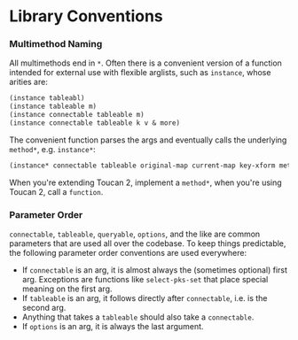 # Library Conventions

### Multimethod Naming

All multimethods end in `*`. Often there is a convenient version of a function intended for external use with flexible
arglists, such as `instance`, whose arities are:

```clj
(instance tableabl)
(instance tableable m)
(instance connectable tableable m)
(instance connectable tableable k v & more)
```

The convenient function parses the args and eventually calls the underlying `method*`, e.g. `instance*`:

```clj
(instance* connectable tableable original-map current-map key-xform metta)
```

When you're extending Toucan 2, implement a `method*`, when you're using Toucan 2, call a `function`.

### Parameter Order

`connectable`, `tableable`, `queryable`, `options`, and the like are common parameters that are used all over the
codebase. To keep things predictable, the following parameter order conventions are used everywhere:

* If `connectable` is an arg, it is almost always the (sometimes optional) first arg. Exceptions are functions like
  `select-pks-set` that place special meaning on the first arg.
* If `tableable` is an arg, it follows directly after `connectable`, i.e. is the second arg.
* Anything that takes a `tableable` should also take a `connectable`.
* If `options` is an arg, it is always the last argument.
